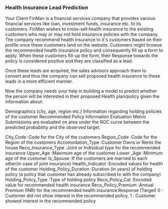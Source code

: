 ### Health Insurance Lead Prediction

Your Client FinMan is a financial services company that provides various financial services like loan, investment funds, insurance etc. to its customers. FinMan wishes to cross-sell health insurance to the existing customers who may or may not hold insurance policies with the company. The company recommend health insurance to it's customers based on their profile once these customers land on the website. Customers might browse the recommended health insurance policy and consequently fill up a form to apply. When these customers fill-up the form, their Response towards the policy is considered positive and they are classified as a lead.

Once these leads are acquired, the sales advisors approach them to convert and thus the company can sell proposed health insurance to these leads in a more efficient manner.

Now the company needs your help in building a model to predict whether the person will be interested in their proposed Health plan/policy given the information about:

Demographics (city, age, region etc.) Information regarding holding policies of the customer Recommended Policy Information Evaluation Metric Submissions are evaluated on area under the ROC curve between the predicted probability and the observed target.

City_Code :Code for the City of the customers 
Region_Code :Code for the Region of the customers 
Accomodation_Type :Customer Owns or Rents the house 
Reco_Insurance_Type :Joint or Individual type for the recommended insurance 
Upper_Age :Maximum age of the customer 
Lower _Age :Minimum age of the customer 
Is_Spouse :If the customers are married to each other(in case of joint insurance) 
Health_Indicator :Encoded values for health of the customer 
Holding_Policy_Duration :Duration (in years) of holding policy (a policy that customer has already subscribed to with the company) 
Holding_Policy_Type :Type of holding policy 
Reco_Policy_Cat :Encoded value for recommended health insurance 
Reco_Policy_Premium :Annual Premium (INR) for the recommended health insurance 
Response (Target) 0 : Customer did not show interest in the recommended policy, 1 : Customer showed interest in the recommended policy
